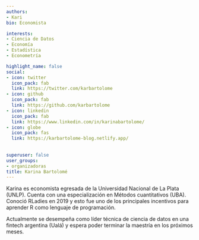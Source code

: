```yaml
---
authors:
- Kari
bio: Economista

interests:
- Ciencia de Datos
- Economía
- Estadística
- Econometría

highlight_name: false
social:
- icon: twitter
  icon_pack: fab
  link: https://twitter.com/karbartolome
- icon: github
  icon_pack: fab
  link: https://github.com/karbartolome
- icon: linkedin
  icon_pack: fab
  link: https://www.linkedin.com/in/karinabartolome/
- icon: globe
  icon_pack: fas
  link: https://karbartolome-blog.netlify.app/
  
  
superuser: false
user_groups: 
- organizadoras
title: Karina Bartolomé
---
```


Karina es economista egresada de la Universidad Nacional de La Plata (UNLP). Cuenta con una especialización en Métodos cuantitativos (UBA). Conoció RLadies en 2019 y esto fue uno de los principales incentivos para aprender R como lenguaje de programación.

Actualmente se desempeña como líder técnica de ciencia de datos en una fintech argentina (Ualá) y espera poder terminar la maestría en los próximos meses. 
